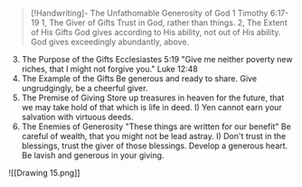 > [!Handwriting]-
> The Unfathomable Generosity of God
> 1 Timothy 6:17-19
1, The Giver of Gifts
Trust in God, rather than things.
2, The Extent of His Gifts
God gives according to His ability,
not out of His ability.
God gives exceedingly abundantly,
above.
3. The Purpose of the Gifts
Ecclesiastes 5:19
"Give me neither poverty new riches,
that I might not forgive you."
Luke 12:48
4. The Example of the Gifts
Be generous and ready to share.
Give ungrudgingly, be a cheerful giver.
5. The Premise of Giving
Store up treasures in heaven for the
future, that we may take hold of that
which is life in deed.
I) Yen cannot earn your salvation with
virtuous deeds.
6. The Enemies of Generosity
"These things are written for our benefit"
Be careful of wealth, that you might not
be lead astray.
I) Don't trust in the blessings, trust
the giver of those blessings.
Develop a generous heart.
Be lavish and generous in your giving.

![[Drawing 15.png]]


